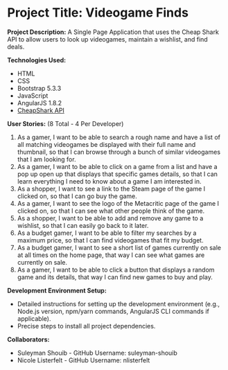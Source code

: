 # Project Title: Videogame Finds

**Project Description:** A Single Page Application that uses the Cheap Shark API to allow users to look up videogames, maintain a wishlist, and find deals.

**Technologies Used:**

*   HTML
*   CSS
*   Bootstrap 5.3.3
*   JavaScript
*   AngularJS 1.8.2
*   [CheapShark API](https://apidocs.cheapshark.com/)

**User Stories:** (8 Total - 4 Per Developer)

1.  As a gamer, I want to be able to search a rough name and have a list of all matching videogames be displayed with their full name and thumbnail, so that I can browse through a bunch of similar videogames that I am looking for.
2.  As a gamer, I want to be able to click on a game from a list and have a pop up open up that displays that specific games details, so that I can learn everything I need to know about a game I am interested in.
3.  As a shopper, I want to see a link to the Steam page of the game I clicked on, so that I can go buy the game.
4.  As a gamer, I want to see the logo of the Metacritic page of the game I clicked on, so that I can see what other people think of the game.
5.  As a shopper, I want to be able to add and remove any game to a wishlist, so that I can easily go back to it later.
6.  As a budget gamer, I want to be able to filter my searches by a maximum price, so that I can find videogames that fit my budget.
7.  As a budget gamer, I want to see a short list of games currently on sale at all times on the home page, that way I can see what games are currently on sale.
8.  As a gamer, I want to be able to click a button that displays a random game and its details, that way I can find new games to buy and play.

**Development Environment Setup:**

*   Detailed instructions for setting up the development environment (e.g., Node.js version, npm/yarn commands, AngularJS CLI commands if applicable).
*   Precise steps to install all project dependencies.

**Collaborators:**

*   Suleyman Shouib - GitHub Username: suleyman-shouib
*   Nicole Listerfelt - GitHub Username: nlisterfelt
